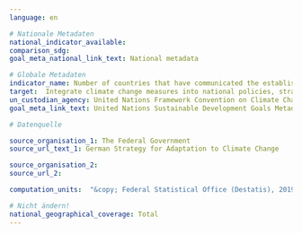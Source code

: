 ```yaml
---
language: en

# Nationale Metadaten
national_indicator_available:
comparison_sdg:
goal_meta_national_link_text: National metadata

# Globale Metadaten
indicator_name: Number of countries that have communicated the establishment or operationalization of an integrated policy/strategy/plan which increases their ability to adapt to the adverse impacts of climate change, and foster climate resilience and low greenhouse gas emissions development in a manner that does not threaten food production (including a national adaptation plan, nationally determined contribution, national communication, biennial update report or other)
target:  Integrate climate change measures into national policies, strategies and planning
un_custodian_agency: United Nations Framework Convention on Climate Change (UNFCCC)
goal_meta_link_text: United Nations Sustainable Development Goals Metadata

# Datenquelle

source_organisation_1: The Federal Government
source_url_text_1: German Strategy for Adaptation to Climate Change

source_organisation_2:
source_url_2:

computation_units:  "&copy; Federal Statistical Office (Destatis), 2019"

# Nicht ändern!
national_geographical_coverage: Total
---
```


